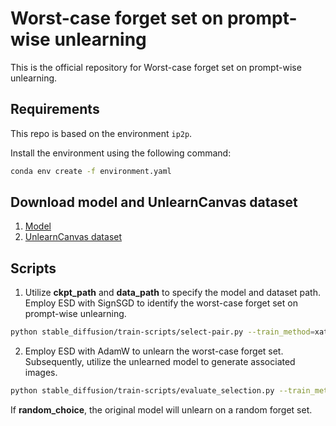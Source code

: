 # Worst-case forget set on prompt-wise unlearning
This is the official repository for Worst-case forget set on prompt-wise unlearning.

## Requirements
This repo is based on the environment `ip2p`.

Install the environment using the following command:
```bash
conda env create -f environment.yaml
```

## Download model and UnlearnCanvas dataset
1. [Model](https://drive.google.com/file/d/1F4cngFOKZYyebgLu4JoyKBhKmZrzr7ub/view?usp=drive_link)
2. [UnlearnCanvas dataset](https://huggingface.co/datasets/OPTML-Group/UnlearnCanvas)

## Scripts
1. Utilize **ckpt_path** and **data_path** to specify the model and dataset path. Employ ESD with SignSGD to identify the worst-case forget set on prompt-wise unlearning.
```bash
python stable_diffusion/train-scripts/select-pair.py --train_method=xattn --SignESD --lr 1e-5 --w_lr 100.0 --devices 0,0 --output_dir results/select-pair --ckpt_path {the path of origin model} --data_path {the path of dataset}
```

2. Employ ESD with AdamW to unlearn the worst-case forget set. Subsequently, utilize the unlearned model to generate associated images.
```bash
python stable_diffusion/train-scripts/evaluate_selection.py --train_method=xattn --lr 3e-7 --devices 0,0 --output_dir results/evaluation --ckpt_path {the path of origin model} --data_path {the path of dataset} --w_path {path of the selection weight}
```
If **random_choice**, the original model will unlearn on a random forget set.